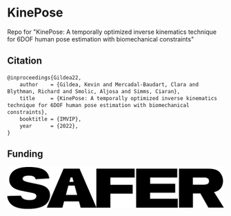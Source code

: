 # KinePose
Repo for "KinePose: A temporally optimized inverse kinematics technique for 6DOF human pose estimation with biomechanical constraints"





## Citation
```
@inproceedings{Gildea22,
    author    = {Gildea, Kevin and Mercadal-Baudart, Clara and Blythman, Richard and Smolic, Aljosa and Simms, Ciaran},
    title     = {KinePose: A temporally optimized inverse kinematics technique for 6DOF human pose estimation with biomechanical constraints},
    booktitle = {IMVIP},
    year      = {2022},
}
```

## Funding
[![alt text](images/SAFER.svg)](https://www.saferresearch.com/projects/advancements-kinepose-framework)
